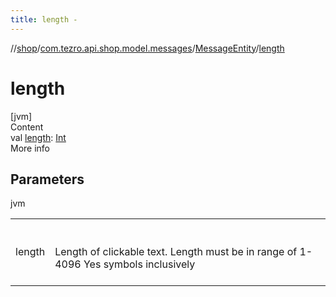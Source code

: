 ```yaml
---
title: length -
---
```

//[shop](../../../index.md)/[com.tezro.api.shop.model.messages](../index.md)/[MessageEntity](index.md)/[length](length.md)



# length  
[jvm]  
Content  
val [length](length.md): [Int](https://kotlinlang.org/api/latest/jvm/stdlib/kotlin/-int/index.html)  
More info  


## Parameters  
  
jvm  
  
| | |
|---|---|
| <a name="com.tezro.api.shop.model.messages/MessageEntity/length/#/PointingToDeclaration/"></a>length| <a name="com.tezro.api.shop.model.messages/MessageEntity/length/#/PointingToDeclaration/"></a><br><br>Length of clickable text. Length must be in range of 1-4096 Yes symbols inclusively<br><br>|
  
  



